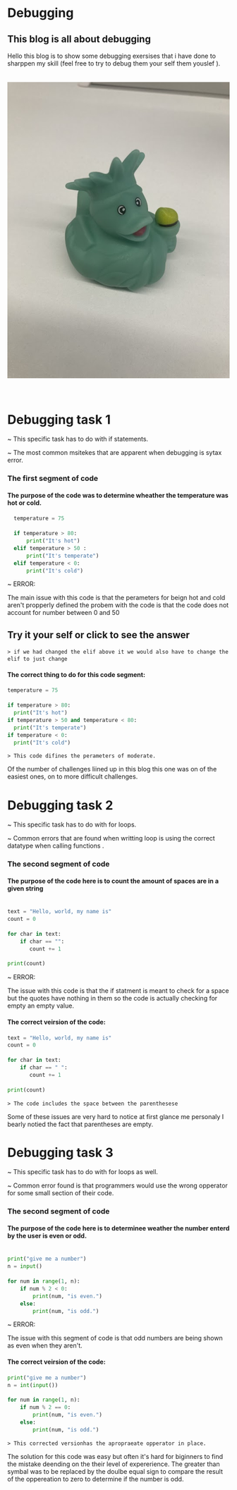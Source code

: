 # Debugging 
<h2>
  This blog is all about debugging 
</h2>

 Hello this blog is to show some debugging exersises that i have done to sharppen my skill (feel free to try to debug them your self them youslef ).
 </br>
 </br>
 </br>
 <img src="images/ducky.jpg" alt="debugging partner rubber ducky">
 </br>
 </br>
 </br>
# Debugging task 1 

  ~ This specific task has to do with if statements.
  
  ~ The most common msitekes that are apparent when debugging is sytax error. 
<h3>
  The first segment of code 
</h3>

<h4>
  The purpose of the code was to determine wheather the temperature was hot or cold. 
</h4>

```python
  temperature = 75
  
  if temperature > 80:
      print("It's hot")
  elif temperature > 50 :
      print("It's temperate")
  elif temperature < 0:
      print("It's cold")
```
~ ERROR:

The main issue with this code is that the perameters for beign hot and cold aren't propperly defined 
the probem with the code is that the code does not account for number between 0 and 50 


<h2>
	Try it your self or click to see the answer
</h2>

	> if we had changed the elif above it we would also have to change the elif to just change


<h4>
  The correct thing to do for this code segment:
</h4>



```python
temperature = 75

if temperature > 80:
  print("It's hot")
if temperature > 50 and temperature < 80:
  print("It's temperate")
if temperature < 0:
  print("It's cold")
```

	> This code difines the perameters of moderate.

Of the number of challenges liined up in this blog this one was on of the easiest ones, on to more difficult challenges.

# Debugging task 2 

  ~ This specific task has to do with for loops.
  
  ~ Common errors that are found when writting loop is using the correct datatype when calling functions . 
<h3>
  The second segment of code 
</h3>

<h4>
	The purpose of the code here is to count the amount of spaces are in a given string
</h4>

```python

text = "Hello, world, my name is"
count = 0

for char in text:
    if char == "":
       count += 1

print(count)

```

~ ERROR:


The issue with this code is that the if statment is meant to check for a space but the quotes have nothing in them so the 
code is actually checking for empty an empty value.

<h4>
	The correct veirsion of the code:
</h4>

```python
text = "Hello, world, my name is"
count = 0

for char in text:
    if char == " ":
       count += 1

print(count)
```
	> The code includes the space between the parenthesese

Some of these issues are very hard to notice at first glance me personaly I bearly notied the fact that parentheses are empty.

# Debugging task 3 

  ~ This specific task has to do with for loops as well.
  
  ~ Common error found is that programmers would use the wrong opperator for some small section of their code. 
<h3>
  The second segment of code 
</h3>

<h4>
	The purpose of the code here is to determinee weather the number enterd by the user is even or odd.
</h4>

```python

print("give me a number")
n = input()

for num in range(1, n):
    if num % 2 < 0:
        print(num, "is even.")
    else:
        print(num, "is odd.")

```

~ ERROR:


The issue with this segment of code is that odd numbers are being shown as even when they aren't.

<h4>
	The correct veirsion of the code:
</h4>

```python
print("give me a number")
n = int(input())

for num in range(1, n):
    if num % 2 == 0:
        print(num, "is even.")
    else:
        print(num, "is odd.")
```
	> This corrected versionhas the apropraeate opperator in place.

The solution for this code was easy but often it's hard for biginners to find the mistake deending on the their level of expererience.
The greater than symbal was to be replaced by the doulbe equal sign to compare the result of the oppereation to zero to determine if the number is odd.

